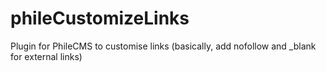 phileCustomizeLinks
===================

Plugin for PhileCMS to customise links (basically, add nofollow and _blank for external links)
